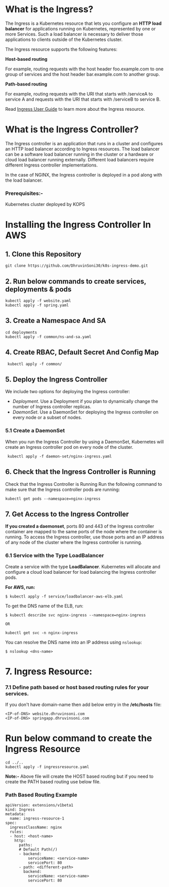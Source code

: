 ### <h1>What is the Ingress?</h1>

The Ingress is a Kubernetes resource that lets you configure an **HTTP load balancer** for applications running on Kubernetes, represented by one or more Services. Such a load balancer is necessary to deliver those applications to clients outside of the Kubernetes cluster.

The Ingress resource supports the following features:


**Host-based routing** 

For example, routing requests with the host header foo.example.com to one group of services and the host header bar.example.com to another group.

**Path-based routing** 

For example, routing requests with the URI that starts with /serviceA to service A and requests with the URI that starts with /serviceB to service B.

Read [Ingress User Guide](https://kubernetes.io/docs/concepts/services-networking/ingress/) to learn more about the Ingress resource.

### <h1>What is the Ingress Controller?</h1>

The Ingress controller is an application that runs in a cluster and configures an HTTP load balancer according to Ingress resources. The load balancer can be a software load balancer running in the cluster or a hardware or cloud load balancer running externally. Different load balancers require different Ingress controller implementations.

In the case of NGINX, the Ingress controller is deployed in a pod along with the load balancer.

### Prerequisites:- 
  
Kubernetes cluster deployed by KOPS
  
# Installing the Ingress Controller In AWS 
  
## 1. Clone this Repository
```
git clone https://github.com/DhruvinSoni30/k8s-ingress-demo.git
```
  
## 2. Run below commands to create services, deployments & pods
```
kubectl apply -f website.yaml
kubectl apply -f spring.yaml
```
  
## 3. Create a Namespace And SA
```
cd deployments
kubectl apply -f common/ns-and-sa.yaml
```
  
## 4. Create RBAC, Default Secret And Config Map

```
 kubectl apply -f common/
```
  
## 5. Deploy the Ingress Controller

We include two options for deploying the Ingress controller:
 * *Deployment*. Use a Deployment if you plan to dynamically change the number of Ingress controller replicas.
 * *DaemonSet*. Use a DaemonSet for deploying the Ingress controller on every node or a subset of nodes.
  
### 5.1 Create a DaemonSet

When you run the Ingress Controller by using a DaemonSet, Kubernetes will create an Ingress controller pod on every node of the cluster.

```
 kubectl apply -f daemon-set/nginx-ingress.yaml
 ```
  
## 6. Check that the Ingress Controller is Running

Check that the Ingress Controller is Running
Run the following command to make sure that the Ingress controller pods are running:
```
kubectl get pods --namespace=nginx-ingress
```
  
## 7. Get Access to the Ingress Controller

 **If you created a daemonset**, ports 80 and 443 of the Ingress controller container are mapped to the same ports of the node where the container is running. To access the Ingress controller, use those ports and an IP address of any node of the cluster where the Ingress controller is running.


### 6.1 Service with the Type LoadBalancer

 Create a service with the type **LoadBalancer**. Kubernetes will allocate and configure a cloud load balancer for load balancing the Ingress controller pods.

**For AWS, run:**
```
$ kubectl apply -f service/loadbalancer-aws-elb.yaml
```

To get the DNS name of the ELB, run:
```
$ kubectl describe svc nginx-ingress --namespace=nginx-ingress
```

`OR`

```
kubectl get svc -n nginx-ingress 
```

You can resolve the DNS name into an IP address using `nslookup`:
```
$ nslookup <dns-name>
```
# 7. Ingress Resource:

### 7.1 Define path based or host based routing rules for your services.
  
If you don't have domain-name then add below entry in the **/etc/hosts** file:
```
<IP-of-DNS> website.dhruvinsoni.com
<IP-of-DNS> springapp.dhruvinsoni.com 
```  
# Run below command to create the Ingress Resource
```
cd ../..
kubectl apply -f ingressresource.yaml
```
  
**Note:-** Above file will create the HOST based routing but if you need to create the PATH based routing use below file.
  
  ### Path Based Routing Example
```	  
apiVersion: extensions/v1beta1
kind: Ingress
metadata:
  name: ingress-resource-1
spec:
  ingressClassName: nginx
  rules:
  - host: <host-name>
    http:
      paths:
      # Default Path(/)
      - backend:
          serviceName: <service-name>
          servicePort: 80
      - path: <different-path>
        backend:
          serviceName: <service-name>
          servicePort: 80	
``` 
